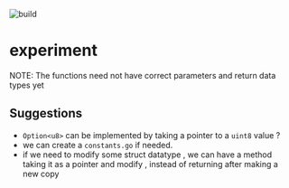 ![build](https://github.com/Block-FL/BlockFL/actions/workflows/npm-grunt.yml/badge.svg)


# experiment

NOTE: The functions need not have correct parameters and return data types yet


## Suggestions

- `Option<u8>` can be implemented by taking a pointer to a `uint8` value ?
- we can create a `constants.go` if needed.
- if we need to modify some struct datatype , we can have a method taking it as a pointer and modify , instead of returning after making a new copy
